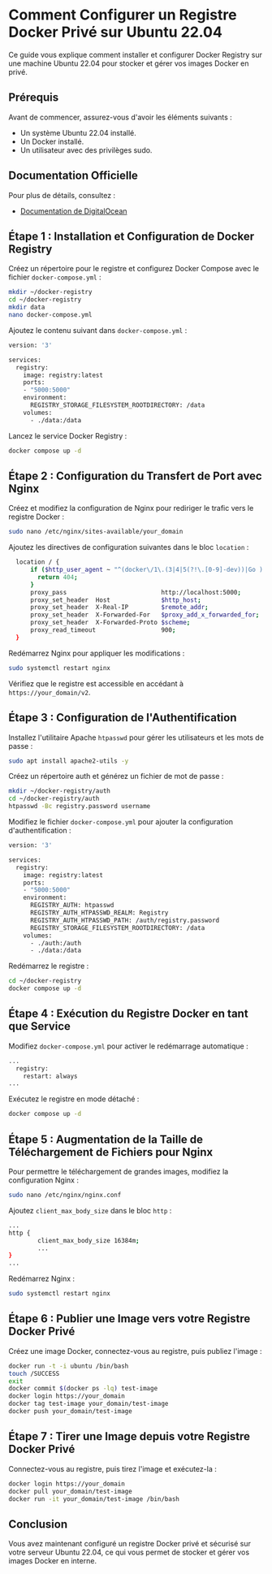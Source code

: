 # Comment Configurer un Registre Docker Privé sur Ubuntu 22.04

Ce guide vous explique comment installer et configurer Docker Registry sur une machine Ubuntu 22.04 pour stocker et gérer vos images Docker en privé.

## Prérequis

Avant de commencer, assurez-vous d'avoir les éléments suivants :

- Un système Ubuntu 22.04 installé.
- Un Docker installé.
- Un utilisateur avec des privilèges sudo.

## Documentation Officielle

Pour plus de détails, consultez :
- [Documentation de DigitalOcean](https://www.digitalocean.com/community/tutorials/how-to-set-up-a-private-docker-registry-on-ubuntu-22-04)

## Étape 1 : Installation et Configuration de Docker Registry

Créez un répertoire pour le registre et configurez Docker Compose avec le fichier `docker-compose.yml` :

```bash
mkdir ~/docker-registry
cd ~/docker-registry
mkdir data
nano docker-compose.yml
```
Ajoutez le contenu suivant dans `docker-compose.yml` :

```bash
version: '3'

services:
  registry:
    image: registry:latest
    ports:
    - "5000:5000"
    environment:
      REGISTRY_STORAGE_FILESYSTEM_ROOTDIRECTORY: /data
    volumes:
      - ./data:/data

```

Lancez le service Docker Registry :

```bash
docker compose up -d
```

## Étape 2 : Configuration du Transfert de Port avec Nginx

Créez et modifiez la configuration de Nginx pour rediriger le trafic vers le registre Docker :

```bash
sudo nano /etc/nginx/sites-available/your_domain
```

Ajoutez les directives de configuration suivantes dans le bloc `location` :

```bash
  location / {
      if ($http_user_agent ~ "^(docker\/1\.(3|4|5(?!\.[0-9]-dev))|Go ).*$" ) {
        return 404;
      }
      proxy_pass                          http://localhost:5000;
      proxy_set_header  Host              $http_host;
      proxy_set_header  X-Real-IP         $remote_addr;
      proxy_set_header  X-Forwarded-For   $proxy_add_x_forwarded_for;
      proxy_set_header  X-Forwarded-Proto $scheme;
      proxy_read_timeout                  900;
  }
```

Redémarrez Nginx pour appliquer les modifications :

```bash
sudo systemctl restart nginx
```
Vérifiez que le registre est accessible en accédant à `https://your_domain/v2`.

## Étape 3 : Configuration de l'Authentification

Installez l'utilitaire Apache `htpasswd` pour gérer les utilisateurs et les mots de passe :

```bash
sudo apt install apache2-utils -y
```

Créez un répertoire auth et générez un fichier de mot de passe :

```bash
mkdir ~/docker-registry/auth
cd ~/docker-registry/auth
htpasswd -Bc registry.password username
```

Modifiez le fichier `docker-compose.yml` pour ajouter la configuration d'authentification :

```bash
version: '3'

services:
  registry:
    image: registry:latest
    ports:
    - "5000:5000"
    environment:
      REGISTRY_AUTH: htpasswd
      REGISTRY_AUTH_HTPASSWD_REALM: Registry
      REGISTRY_AUTH_HTPASSWD_PATH: /auth/registry.password
      REGISTRY_STORAGE_FILESYSTEM_ROOTDIRECTORY: /data
    volumes:
      - ./auth:/auth
      - ./data:/data
```

Redémarrez le registre :

```bash
cd ~/docker-registry
docker compose up -d
```

## Étape 4 : Exécution du Registre Docker en tant que Service

Modifiez `docker-compose.yml` pour activer le redémarrage automatique :

```bash
...
  registry:
    restart: always
...
```

Exécutez le registre en mode détaché :

```bash
docker compose up -d
```

## Étape 5 : Augmentation de la Taille de Téléchargement de Fichiers pour Nginx

Pour permettre le téléchargement de grandes images, modifiez la configuration Nginx :

```bash
sudo nano /etc/nginx/nginx.conf
```

Ajoutez `client_max_body_size` dans le bloc `http` :

```bash
...
http {
        client_max_body_size 16384m;
        ...
}
...
```

Redémarrez Nginx :

```bash
sudo systemctl restart nginx
```

## Étape 6 : Publier une Image vers votre Registre Docker Privé

Créez une image Docker, connectez-vous au registre, puis publiez l'image :

```bash
docker run -t -i ubuntu /bin/bash
touch /SUCCESS
exit
docker commit $(docker ps -lq) test-image
docker login https://your_domain
docker tag test-image your_domain/test-image
docker push your_domain/test-image
```

## Étape 7 : Tirer une Image depuis votre Registre Docker Privé

Connectez-vous au registre, puis tirez l'image et exécutez-la :

```bash
docker login https://your_domain
docker pull your_domain/test-image
docker run -it your_domain/test-image /bin/bash
```

## Conclusion
Vous avez maintenant configuré un registre Docker privé et sécurisé sur votre serveur Ubuntu 22.04, ce qui vous permet de stocker et gérer vos images Docker en interne.
